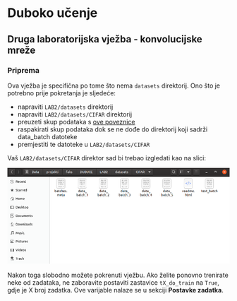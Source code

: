 # Duboko učenje
## Druga laboratorijska vježba - konvolucijske mreže

### Priprema

Ova vježba je specifična po tome što nema `datasets` direktorij. Ono što je potrebno prije pokretanja je sljedeće:

- napraviti `LAB2/datasets` direktorij
- napraviti `LAB2/datasets/CIFAR` direktorij
- preuzeti skup podataka s [ove poveznice](https://www.cs.toronto.edu/~kriz/cifar-10-python.tar.gz)
- raspakirati skup podataka dok se ne dođe do direktorij koji sadrži data_batch datoteke
- premjestiti te datoteke u `LAB2/datasets/CIFAR`

Vaš `LAB2/datasets/CIFAR` direktor sad bi trebao izgledati kao na slici:

![](./res/cifar_folder.png)

Nakon toga slobodno možete pokrenuti vježbu. Ako želite ponovno trenirate neke od zadataka, ne zaboravite postaviti zastavice `tX_do_train` na `True`, gdje je X broj zadatka. Ove varijable nalaze se u sekciji **Postavke zadatka**.
